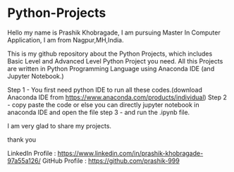 # Python-Projects

Hello my name is Prashik Khobragade,
I am pursuing Master In Computer Application,
I am from Nagpur,MH,India.

This is my github repository about the Python Projects, which includes Basic Level and Advanced Level Python Project you need.
All this Projects are written in Python Programming Language using Anaconda IDE (and Jupyter Notebook.)

Step 1 - You first need python IDE to run all these codes.(download Anaconda IDE from https://www.anaconda.com/products/individual)
Step 2 - copy paste the code or else you can directly jupyter notebook in anaconda IDE and open the file 
step 3 - and run the .ipynb file.

I am very glad to share my projects.

thank you


LinkedIn Profile : https://www.linkedin.com/in/prashik-khobragade-97a55a126/
GitHub Profile : https://github.com/prashik-999
